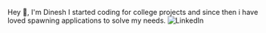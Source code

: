 Hey 👋, I'm Dinesh
I started coding for college projects and since then i have loved spawning applications to solve my needs.
![LinkedIn](https://img.shields.io/badge/linkedin-%230077B5.svg?style=for-the-badge&logo=linkedin&logoColor=white)

